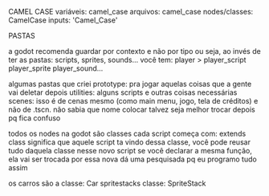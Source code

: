 CAMEL CASE variáveis: camel_case arquivos: camel_case nodes/classes: CamelCase inputs: 'Camel_Case'

PASTAS

a godot recomenda guardar por contexto e não por tipo ou seja, ao invés de ter as pastas: scripts, sprites, sounds... você tem: player > player_script player_sprite player_sound...

algumas pastas que criei prototype: pra jogar aquelas coisas que a gente vai deletar depois utilities: alguns scripts e outras coisas necessárias scenes: isso é de cenas mesmo (como main menu, jogo, tela de créditos) e não de .tscn. não sabia que nome colocar talvez seja melhor trocar depois pq fica confuso

todos os nodes na godot são classes cada script começa com: extends class significa que aquele script ta vindo dessa classe, você pode reusar tudo daquela classe nesse novo script se você declarar a mesma função, ela vai ser trocada por essa nova dá uma pesquisada pq eu programo tudo assim

os carros são a classe: Car spritestacks classe: SpriteStack
